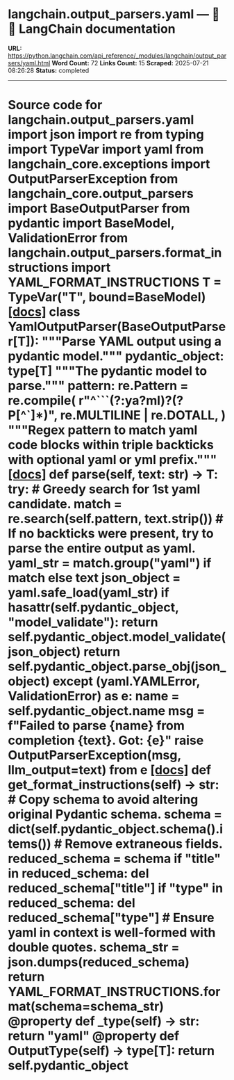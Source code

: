 # langchain.output_parsers.yaml — 🦜🔗 LangChain  documentation

**URL:** https://python.langchain.com/api_reference/_modules/langchain/output_parsers/yaml.html
**Word Count:** 72
**Links Count:** 15
**Scraped:** 2025-07-21 08:26:28
**Status:** completed

---

# Source code for langchain.output\_parsers.yaml               import json     import re     from typing import TypeVar          import yaml     from langchain_core.exceptions import OutputParserException     from langchain_core.output_parsers import BaseOutputParser     from pydantic import BaseModel, ValidationError          from langchain.output_parsers.format_instructions import YAML_FORMAT_INSTRUCTIONS          T = TypeVar("T", bound=BaseModel)                              [[docs]](https://python.langchain.com/api_reference/langchain/output_parsers/langchain.output_parsers.yaml.YamlOutputParser.html#langchain.output_parsers.yaml.YamlOutputParser)     class YamlOutputParser(BaseOutputParser[T]):         """Parse YAML output using a pydantic model."""              pydantic_object: type[T]         """The pydantic model to parse."""         pattern: re.Pattern = re.compile(             r"^```(?:ya?ml)?(?P<yaml>[^`]*)",             re.MULTILINE | re.DOTALL,         )         """Regex pattern to match yaml code blocks         within triple backticks with optional yaml or yml prefix."""                         [[docs]](https://python.langchain.com/api_reference/langchain/output_parsers/langchain.output_parsers.yaml.YamlOutputParser.html#langchain.output_parsers.yaml.YamlOutputParser.parse)         def parse(self, text: str) -> T:             try:                 # Greedy search for 1st yaml candidate.                 match = re.search(self.pattern, text.strip())                 # If no backticks were present, try to parse the entire output as yaml.                 yaml_str = match.group("yaml") if match else text                      json_object = yaml.safe_load(yaml_str)                 if hasattr(self.pydantic_object, "model_validate"):                     return self.pydantic_object.model_validate(json_object)                 return self.pydantic_object.parse_obj(json_object)                  except (yaml.YAMLError, ValidationError) as e:                 name = self.pydantic_object.__name__                 msg = f"Failed to parse {name} from completion {text}. Got: {e}"                 raise OutputParserException(msg, llm_output=text) from e                                        [[docs]](https://python.langchain.com/api_reference/langchain/output_parsers/langchain.output_parsers.yaml.YamlOutputParser.html#langchain.output_parsers.yaml.YamlOutputParser.get_format_instructions)         def get_format_instructions(self) -> str:             # Copy schema to avoid altering original Pydantic schema.             schema = dict(self.pydantic_object.schema().items())                  # Remove extraneous fields.             reduced_schema = schema             if "title" in reduced_schema:                 del reduced_schema["title"]             if "type" in reduced_schema:                 del reduced_schema["type"]             # Ensure yaml in context is well-formed with double quotes.             schema_str = json.dumps(reduced_schema)                  return YAML_FORMAT_INSTRUCTIONS.format(schema=schema_str)                             @property         def _type(self) -> str:             return "yaml"              @property         def OutputType(self) -> type[T]:             return self.pydantic_object